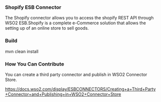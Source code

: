 ### Shopify ESB Connector

The Shopify connector allows you to access the shopify REST API through WSO2 ESB.Shopify is a complete e-Commerce solution that allows
the setting up of an online store to sell goods.

### Build

mvn clean install

### How You Can Contribute
You can create a third party connector and publish in WSO2 Connector Store.

https://docs.wso2.com/display/ESBCONNECTORS/Creating+a+Third+Party+Connector+and+Publishing+in+WSO2+Connector+Store